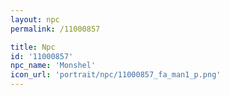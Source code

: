 ```yaml
---
layout: npc
permalink: /11000857

title: Npc
id: '11000857'
npc_name: 'Monshel'
icon_url: 'portrait/npc/11000857_fa_man1_p.png'
---
```

